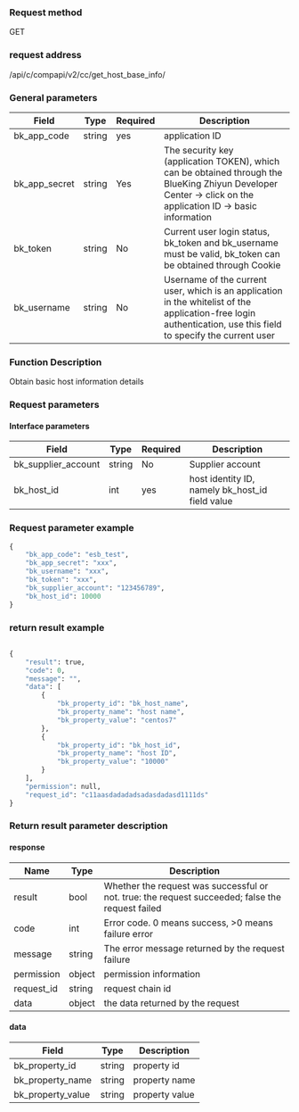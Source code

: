 ### Request method

GET


### request address

/api/c/compapi/v2/cc/get_host_base_info/


### General parameters

| Field | Type | Required | Description |
|-----------|------------|--------|------------|
| bk_app_code | string | yes | application ID |
| bk_app_secret| string | Yes | The security key (application TOKEN), which can be obtained through the BlueKing Zhiyun Developer Center -> click on the application ID -> basic information |
| bk_token | string | No | Current user login status, bk_token and bk_username must be valid, bk_token can be obtained through Cookie |
| bk_username | string | No | Username of the current user, which is an application in the whitelist of the application-free login authentication, use this field to specify the current user |


### Function Description

Obtain basic host information details

### Request parameters



#### Interface parameters

| Field | Type | Required | Description |
|-----------|------------|--------|------------|
| bk_supplier_account | string | No | Supplier account |
| bk_host_id | int | yes | host identity ID, namely bk_host_id field value |

### Request parameter example

```python
{
    "bk_app_code": "esb_test",
    "bk_app_secret": "xxx",
    "bk_username": "xxx",
    "bk_token": "xxx",
    "bk_supplier_account": "123456789",
    "bk_host_id": 10000
}
```

### return result example
```python

{
    "result": true,
    "code": 0,
    "message": "",
    "data": [
        {
            "bk_property_id": "bk_host_name",
            "bk_property_name": "host name",
            "bk_property_value": "centos7"
        },
        {
            "bk_property_id": "bk_host_id",
            "bk_property_name": "host ID",
            "bk_property_value": "10000"
        }
    ],
    "permission": null,
    "request_id": "c11aasdadadadsadasdadasd1111ds"
}
```

### Return result parameter description
#### response

| Name | Type | Description |
| ------- | ------ | -------------------------------- |
| result | bool | Whether the request was successful or not. true: the request succeeded; false the request failed |
| code | int | Error code. 0 means success, >0 means failure error |
| message | string | The error message returned by the request failure |
| permission | object | permission information |
| request_id | string | request chain id |
| data | object | the data returned by the request |

#### data

| Field | Type | Description |
|-----------|-----------|-----------|
| bk_property_id | string | property id |
| bk_property_name | string | property name |
| bk_property_value | string | property value |